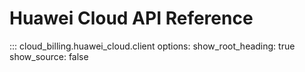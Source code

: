 # Huawei Cloud API Reference

::: cloud_billing.huawei_cloud.client
    options:
      show_root_heading: true
      show_source: false
